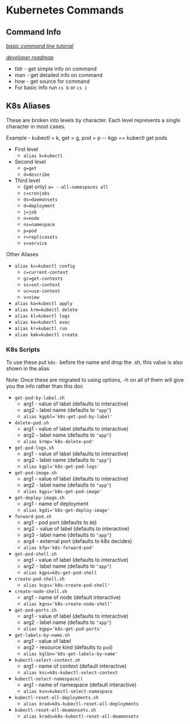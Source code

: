 # Kubernetes Commands

## Command Info

*[basic command line tutorial](https://ubuntu.com/tutorials/command-line-for-beginners#1-overview)*

*[developer roadmap](https://github.com/kamranahmedse/developer-roadmap)*

* tldr - get simple info on command
* man - get detailed info on command
* how - get source for command
* For basic info run `cs b` or `cs i`

## K8s Aliases

These are broken into levels by character. Each level represents a single character in most cases.

Example - kubectl = k, get = g, pod = p -- kgp == kubectl get pods

* First level
    * `alias k=kubectl`
* Second level
    * `g=get`
    * `d=describe`
* Third level
    * (get only) `a= --all-namespaces all`
    * `c=cronjobs`
    * `ds=daemonsets`
    * `d=deployment`
    * `j=job`
    * `n=node`
    * `ns=namespace`
    * `p=pod`
    * `r=replicasets`
    * `s=service`

Other Aliases

* `alias kc=kubectl config`
    * `c=current-context`
    * `gc=get-contexts`
    * `sc=set-context`
    * `uc=use-context`
    * `v=view`
* `alias ka=kubectl apply`
* `alias krm=kubectl delete`
* `alias kl=kubectl logs`
* `alias ke=kubectl exec`
* `alias kr=kubectl run`
* `alias kmk=kubectl create`

### K8s Scripts

To use these put `k8s-` before the name and drop the .sh, this value is also shown in the alias

Note: Once these are migrated to using options, -h on all of them will give you the info rather than this doc

* `get-pod-by-label.sh`
    * arg1 - value of label (defaults to interactive)
    * arg2 - label name (defaults to `"app"`)
    * `alias kgpbl='k8s-get-pod-by-label'`
* `delete-pod.sh`
    * arg1 - value of label (defaults to interactive)
    * arg2 - label name (defaults to `"app"`)
    * `alias krmp='k8s-delete-pod'`
* `get-pod-logs.sh`
    * arg1 - value of label (defaults to interactive)
    * arg2 - label name (defaults to `"app"`)
    * `alias kgpl='k8s-get-pod-logs'`
* `get-pod-image.sh`
    * arg1 - value of label (defaults to interactive)
    * arg2 - label name (defaults to `"app"`)
    * `alias kgpi='k8s-get-pod-image'`
* `get-deploy-image.sh`
    * arg1 - name of deployment
    * `alias kgdi='k8s-get-deploy-image'`
* `forward-pod.sh`
    * arg1 - pod port (defaults to `80`)
    * arg2 - value of label (defaults to interactive)
    * arg3 - label name (defaults to `"app"`)
    * arg4 - external port (defaults to k8s decides)
    * `alias kfp='k8s-forward-pod'`
* `get-pod-shell.sh`
    * arg1 - value of label (defaults to interactive)
    * arg2 - label name (defaults to `"app"`)
    * `alias kgps=k8s-get-pod-shell`
* `create-pod-shell.sh`
    * `alias kcps='k8s-create-pod-shell'`
* `create-node-shell.sh`
    * arg1 - name of node (default interactive)
    * `alias kgns='k8s-create-node-shell'`
* `get-pod-ports.sh`
    * arg1 - value of label (defaults to interactive)
    * arg2 - label name (defaults to `"app"`)
    * `alias kgpp='k8s-get-pod-ports'`
* `get-labels-by-name.sh`
    * arg1 - value of label
    * arg2 - resource kind (defaults to `pod`)
    * `alias kglbn='k8s-get-labels-by-name'`
* `kubectl-select-context.sh`
    * arg1 - name of context (default interactive)
    * `alias ksc=k8s-kubectl-select-context`
* `kubectl-select-namespace()`
    * arg1 - name of namespace (default interactive)
    * `alias ksn=kubectl-select-namespace`
* `kubectl-reset-all-deployments.sh`
    * `alias krad=k8s-kubectl-reset-all-deployments`
* `kubectl-reset-all-deamonsets.sh`
    * `alias krads=k8s-kubectl-reset-all-deamonsets`
